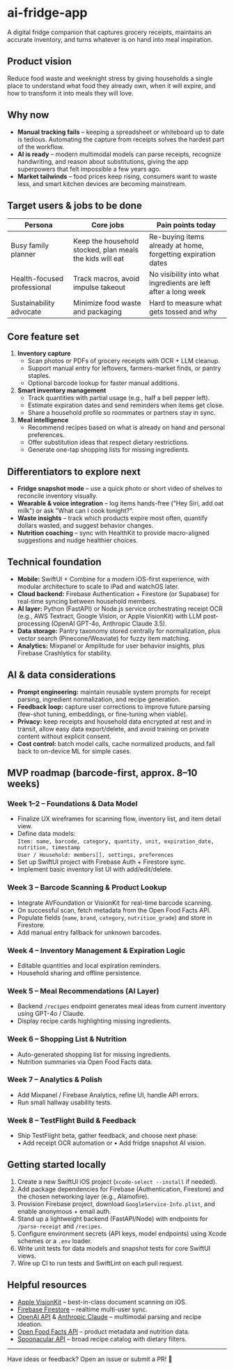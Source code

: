 # ai-fridge-app

A digital fridge companion that captures grocery receipts, maintains an accurate inventory, and turns whatever is on hand into meal inspiration.

## Product vision

Reduce food waste and weeknight stress by giving households a single place to understand what food they already own, when it will expire, and how to transform it into meals they will love.

## Why now

* **Manual tracking fails** – keeping a spreadsheet or whiteboard up to date is tedious. Automating the capture from receipts solves the hardest part of the workflow.
* **AI is ready** – modern multimodal models can parse receipts, recognize handwriting, and reason about substitutions, giving the app superpowers that felt impossible a few years ago.
* **Market tailwinds** – food prices keep rising, consumers want to waste less, and smart kitchen devices are becoming mainstream.

## Target users & jobs to be done

| Persona | Core jobs | Pain points today |
| --- | --- | --- |
| Busy family planner | Keep the household stocked, plan meals the kids will eat | Re-buying items already at home, forgetting expiration dates |
| Health-focused professional | Track macros, avoid impulse takeout | No visibility into what ingredients are left after a long week |
| Sustainability advocate | Minimize food waste and packaging | Hard to measure what gets tossed and why |

## Core feature set

1. **Inventory capture**
   * Scan photos or PDFs of grocery receipts with OCR + LLM cleanup.
   * Support manual entry for leftovers, farmers-market finds, or pantry staples.
   * Optional barcode lookup for faster manual additions.
2. **Smart inventory management**
   * Track quantities with partial usage (e.g., half a bell pepper left).
   * Estimate expiration dates and send reminders when items get close.
   * Share a household profile so roommates or partners stay in sync.
3. **Meal intelligence**
   * Recommend recipes based on what is already on hand and personal preferences.
   * Offer substitution ideas that respect dietary restrictions.
   * Generate one-tap shopping lists for missing ingredients.

## Differentiators to explore next

* **Fridge snapshot mode** – use a quick photo or short video of shelves to reconcile inventory visually.
* **Wearable & voice integration** – log items hands-free ("Hey Siri, add oat milk") or ask "What can I cook tonight?".
* **Waste insights** – track which products expire most often, quantify dollars wasted, and suggest behavior changes.
* **Nutrition coaching** – sync with HealthKit to provide macro-aligned suggestions and nudge healthier choices.

## Technical foundation

* **Mobile:** SwiftUI + Combine for a modern iOS-first experience, with modular architecture to scale to iPad and watchOS later.
* **Cloud backend:** Firebase Authentication + Firestore (or Supabase) for real-time syncing between household members.
* **AI layer:** Python (FastAPI) or Node.js service orchestrating receipt OCR (e.g., AWS Textract, Google Vision, or Apple VisionKit) with LLM post-processing (OpenAI GPT-4o, Anthropic Claude 3.5).
* **Data storage:** Pantry taxonomy stored centrally for normalization, plus vector search (Pinecone/Weaviate) for fuzzy item matching.
* **Analytics:** Mixpanel or Amplitude for user behavior insights, plus Firebase Crashlytics for stability.

## AI & data considerations

* **Prompt engineering:** maintain reusable system prompts for receipt parsing, ingredient normalization, and recipe generation.
* **Feedback loop:** capture user corrections to improve future parsing (few-shot tuning, embeddings, or fine-tuning when viable).
* **Privacy:** keep receipts and household data encrypted at rest and in transit, allow easy data export/delete, and avoid training on private content without explicit consent.
* **Cost control:** batch model calls, cache normalized products, and fall back to on-device ML for simple cases.

## MVP roadmap (barcode-first, approx. 8–10 weeks)

### Week 1–2 – Foundations & Data Model
- Finalize UX wireframes for scanning flow, inventory list, and item detail view.  
- Define data models:  
  `Item: name, barcode, category, quantity, unit, expiration_date, nutrition, timestamp`  
  `User / Household: members[], settings, preferences`  
- Set up SwiftUI project with Firebase Auth + Firestore sync.  
- Implement basic inventory list UI with add/edit/delete.

### Week 3 – Barcode Scanning & Product Lookup
- Integrate AVFoundation or VisionKit for real-time barcode scanning.  
- On successful scan, fetch metadata from the Open Food Facts API.  
- Populate fields (`name`, `brand`, `category`, `nutrition_grade`) and store in Firestore.  
- Add manual entry fallback for unknown barcodes.

### Week 4 – Inventory Management & Expiration Logic
- Editable quantities and local expiration reminders.  
- Household sharing and offline persistence.

### Week 5 – Meal Recommendations (AI Layer)
- Backend `/recipes` endpoint generates meal ideas from current inventory using GPT-4o / Claude.  
- Display recipe cards highlighting missing ingredients.  

### Week 6 – Shopping List & Nutrition
- Auto-generated shopping list for missing ingredients.  
- Nutrition summaries via Open Food Facts data.  

### Week 7 – Analytics & Polish
- Add Mixpanel / Firebase Analytics, refine UI, handle API errors.  
- Run small hallway usability tests.  

### Week 8 – TestFlight Build & Feedback
- Ship TestFlight beta, gather feedback, and choose next phase:  
  • Add receipt OCR automation  or  • Add fridge snapshot AI vision.


## Getting started locally

1. Create a new SwiftUI iOS project (`xcode-select --install` if needed).
2. Add package dependencies for Firebase (Authentication, Firestore) and the chosen networking layer (e.g., Alamofire).
3. Provision Firebase project, download `GoogleService-Info.plist`, and enable anonymous + email auth.
4. Stand up a lightweight backend (FastAPI/Node) with endpoints for `/parse-receipt` and `/recipes`.
5. Configure environment secrets (API keys, model endpoints) using Xcode schemes or a `.env` loader.
6. Write unit tests for data models and snapshot tests for core SwiftUI views.
7. Wire up CI to run tests and SwiftLint on each pull request.

## Helpful resources

* [Apple VisionKit](https://developer.apple.com/documentation/visionkit) – best-in-class document scanning on iOS.
* [Firebase Firestore](https://firebase.google.com/docs/firestore) – realtime multi-user sync.
* [OpenAI API](https://platform.openai.com/docs) & [Anthropic Claude](https://docs.anthropic.com/) – multimodal parsing and recipe ideation.
* [Open Food Facts API](https://world.openfoodfacts.org/data) – product metadata and nutrition data.
* [Spoonacular API](https://spoonacular.com/food-api) – broad recipe catalog with dietary filters.

---

Have ideas or feedback? Open an issue or submit a PR! 🚀
